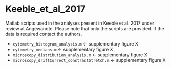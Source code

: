 # Keeble_et_al_2017
Matlab scripts used in the analyses present in Keeble et al. 2017 under review at Angewandte.
Please note that only the scripts are provided. If the data is required contact the authors.

* `cytometry_histogram_analysis.m` &larr; supplementary figure X
* `cytometry_medians.m` &larr; supplementary figure X
* `microscopy_distribution_analysis.m` &larr; supplementary figure X
* `microscopy_driftCorrect_constrastStretch.m` &larr; supplementary figure X